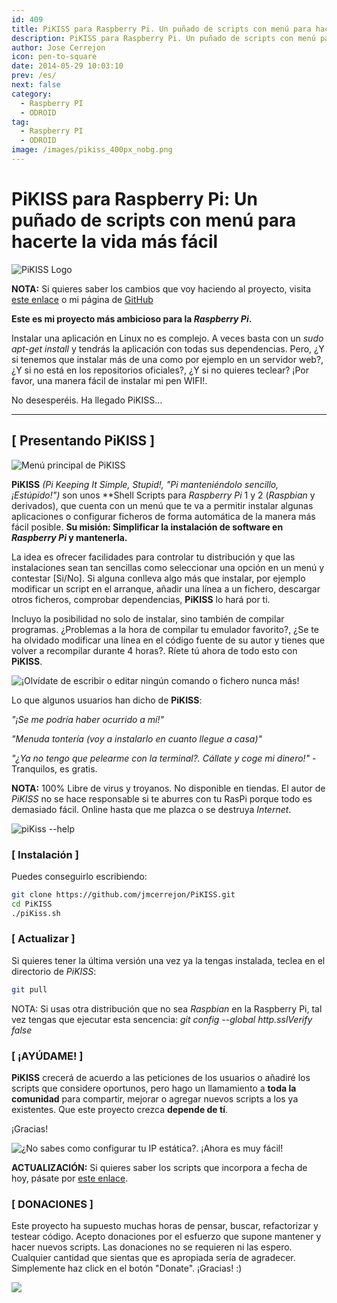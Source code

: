 ```yaml
---
id: 409
title: PiKISS para Raspberry Pi. Un puñado de scripts con menú para hacerte la vida más fácil
description: PiKISS para Raspberry Pi. Un puñado de scripts con menú para hacerte la vida más fácil
author: Jose Cerrejon
icon: pen-to-square
date: 2014-05-29 10:03:10
prev: /es/
next: false
category:
  - Raspberry PI
  - ODROID
tag:
  - Raspberry PI
  - ODROID
image: /images/pikiss_400px_nobg.png
---
```


# PiKISS para Raspberry Pi: Un puñado de scripts con menú para hacerte la vida más fácil

![PiKISS Logo](/images/pikiss_400px_nobg.png)

**NOTA:** Si quieres saber los cambios que voy haciendo al proyecto, visita [este enlace](https://raw.githubusercontent.com/jmcerrejon/PiKISS/master/CHANGELOG) o mi página de [GitHub](https://github.com/jmcerrejon)

**Este es mi proyecto más ambicioso para la *Raspberry Pi*.**

Instalar una aplicación en Linux no es complejo. A veces basta con un *sudo apt-get install* y tendrás la aplicación con todas sus dependencias. Pero, ¿Y si tenemos que instalar más de una como por ejemplo en un servidor web?, ¿Y si no está en los repositorios oficiales?, ¿Y si no quieres teclear? ¡Por favor, una manera fácil de instalar mi pen WIFI!.

No desesperéis. Ha llegado PiKISS…

- - -
## [ Presentando PiKISS ]

![ Men&uacute; principal de PiKISS](/images/piKiss_02.png " Men&uacute; principal de PiKISS")

**PiKISS** *(Pi Keeping It Simple, Stupid!, "Pi manteniéndolo sencillo, ¡Estúpido!")* son unos **Shell Scripts para *Raspberry Pi* 1 y 2 (*Raspbian* y derivados), que cuenta con un menú que te va a permitir instalar algunas aplicaciones o configurar ficheros de forma automática de la manera más fácil posible. **Su misión: Simplificar la instalación de software en *Raspberry Pi* y mantenerla.**

La idea es ofrecer facilidades para controlar tu distribución y que las instalaciones sean tan sencillas como seleccionar una opción en un menú y contestar [Si/No]. Si alguna conlleva algo más que instalar, por ejemplo modificar un script en el arranque, añadir una línea a un fichero, descargar otros ficheros, comprobar dependencias, **PiKISS** lo hará por ti.

Incluyo la posibilidad no solo de instalar, sino también de compilar programas. ¿Problemas a la hora de compilar tu emulador favorito?, ¿Se te ha olvidado modificar una línea en el código fuente de su autor y tienes que volver a recompilar durante 4 horas?. Ríete tú ahora de todo esto con **PiKISS**.

![¡Olv&iacute;date de escribir o editar ning&uacute;n comando o fichero nunca m&aacute;s!](/images/piKiss_05.png "¡Olv&iacute;date de escribir o editar ning&uacute;n comando o fichero nunca m&aacute;s!")

Lo que algunos usuarios han dicho de **PiKISS**:

*"¡Se me podría haber ocurrido a mí!"*

*"Menuda tontería (voy a instalarlo en cuanto llegue a casa)"*

*"¿Ya no tengo que pelearme con la terminal?. Cállate y coge mi dinero!"* - Tranquilos, es gratis.

**NOTA:** 100% Libre de virus y troyanos. No disponible en tiendas. El autor de *PiKISS* no se hace responsable si te aburres con tu RasPi porque todo es demasiado fácil. Online hasta que me plazca o se destruya *Internet*.

![piKiss --help](/images/piKiss_01.png "piKiss --help")

### [ Instalación ]

Puedes conseguirlo escribiendo:

```bash
git clone https://github.com/jmcerrejon/PiKISS.git
cd PiKISS
./piKiss.sh
```

### [ Actualizar ]

 Si quieres tener la última versión una vez ya la tengas instalada, teclea en el directorio de *PiKISS*:
 
```bash
git pull
```

NOTA: Si usas otra distribución que no sea *Raspbian* en la Raspberry Pi, tal vez tengas que ejecutar esta sencencia: *git config --global http.sslVerify false*

### [ ¡AYÚDAME! ]

**PiKISS** crecerá de acuerdo a las peticiones de los usuarios  o añadiré los scripts que considere oportunos, pero hago un llamamiento a **toda la comunidad** para compartir, mejorar o agregar nuevos scripts a los ya existentes. Que este proyecto crezca **depende de tí**.

¡Gracias!

![¿No sabes como configurar tu IP est&aacute;tica?. ¡Ahora es muy f&aacute;cil!](/images/piKiss_04.png "¿No sabes como configurar tu IP est&aacute;tica?. ¡Ahora es muy f&aacute;cil!")

**ACTUALIZACIÓN:** Si quieres saber los scripts que incorpora a fecha de hoy, pásate por [este enlace](/post.php?id=411).

### [ DONACIONES ]

Este proyecto ha supuesto muchas horas de pensar, buscar, refactorizar y testear código. Acepto donaciones por el esfuerzo que supone mantener y hacer nuevos scripts. Las donaciones no se requieren ni las espero. Cualquier cantidad que sientas que es apropiada sería de agradecer. Simplemente haz click en el botón "Donate". ¡Gracias! :)

<a href="https://www.paypal.com/cgi-bin/webscr?cmd=_donations&business=ulysess%40gmail%2ecom&lc=GB&item_name=PiKISS%20proyect&currency_code=EUR&bn=PP%2dDonationsBF%3abtn_donate_SM%2egif%3aNonHosted"><img src="https://www.paypalobjects.com/en_GB/i/btn/btn_donate_SM.gif" /></a>
